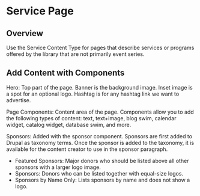 # Service Page

## Overview

Use the Service Content Type for pages that describe services or programs offered by the library that are not primarily event series.  

## Add Content with Components

Hero: Top part of the page. Banner is the background image. Inset image is a spot for an optional logo. Hashtag is for any hashtag link we want to advertise.

Page Components: Content area of the page. Components allow you to add the following types of content: text, text+image, blog swim, calendar widget, catalog widget, database swim, and more.

Sponsors: Added with the sponsor component. Sponsors are first added to Drupal as taxonomy terms. Once the sponsor is added to the taxonomy, it is available for the content creator to use in the sponsor paragraph.

- Featured Sponsors: Major donors who should be listed above all other sponsors with a larger logo image.
- Sponsors: Donors who can be listed together with equal-size logos.
- Sponsors by Name Only: Lists sponsors by name and does not show a logo.
